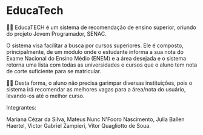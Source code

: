 # EducaTech

👩‍💻 EducaTECH é um sistema de recomendação de ensino superior, oriundo do projeto Jovem Programador, SENAC.

O sistema visa facilitar a busca por cursos superiores. Ele é composto, principalmente, de um módulo onde o estudante informa a sua nota do Exame Nacional do Ensino Médio (ENEM) e a área desejada e o sistema retorna uma lista com todas as universidades e cursos que o aluno tem nota de corte suficiente para se matricular.

👨‍🎓 Desta forma, o aluno não precisa garimpar diversas instituições, pois o sistema irá recomendar as melhores vagas para a área/nota do usuário, levando-os até o melhor curso.

Integrantes:

Mariana Cézar da Silva,
Mateus Nunc N'Fooro Nascimento,
Julia Ballen Haertel,
Victor Gabriel Zampieri,
Vítor Quagliotto de Soua.
